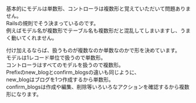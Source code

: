 基本的にモデルは単数形、コントローラは複数形と覚えていただいて問題ありません。  
Railsの規則でそう決まっているのです。  
例えばモデル名が複数形でテーブル名も複数形だと混乱してしまいますし、うまく動いてくれません。  

付け加えるならば、扱うものが複数なのか単数なのかで形を決めています。  
モデルは1レコード単位で扱うので単数形。  
コントローラはすべてのモデルを扱うので複数形。  
Prefixのnew_blogとconfirm_blogsの違いも同じように、  
new_blogはブログを1つ作成するから単数形。  
confirm_blogsは作成や編集、削除等いろいろなアクションを確認するから複数形になります。  